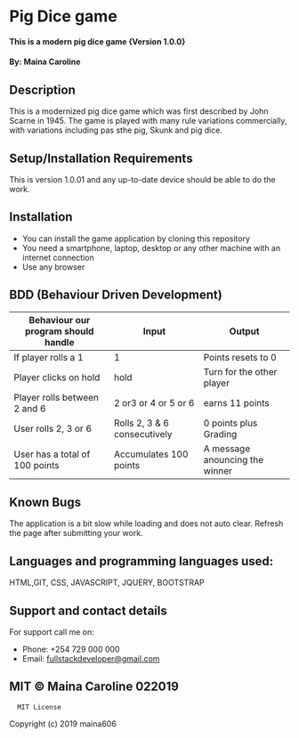 # Pig Dice game

#### This is a modern pig dice game {Version 1.0.0}

#### By: Maina Caroline

## Description
This is a modernized pig dice game which was first described by John Scarne in 1945. The game is played with many rule variations
commercially, with variations including pas sthe pig, Skunk and pig dice.

## Setup/Installation Requirements
This is version 1.0.01 and any up-to-date device should be able to do the work. 

## Installation 
* You can install the game application by cloning this repository
* You need a smartphone, laptop, desktop or any other machine with an internet connection
* Use any browser

## BDD (Behaviour Driven Development)

| Behaviour our program should handle           |Input                              | Output                        |
| ----------------------------------------------|---------------------------------  |-------------------------------|
| If player rolls a 1                           |  1                                | Points resets to 0            |
| Player clicks on hold                         | hold                              | Turn for the other player     |
| Player rolls between 2 and 6                  | 2 or3 or 4 or 5 or 6              | earns 11 points               |
| User rolls 2, 3 or 6                          | Rolls 2, 3 & 6 consecutively      | 0 points plus Grading         |
| User has a total of 100 points                | Accumulates 100 points            | A message anouncing the winner|                     |                                                       
                                                                                     
## Known Bugs
The application is a bit slow while loading and does not auto clear. Refresh the page after submitting your work.

## Languages and programming languages used:
HTML,GIT, CSS, JAVASCRIPT, JQUERY, BOOTSTRAP

## Support and contact details
For support call me on:
* Phone: +254 729 000 000
* Email: fullstackdeveloper@gmail.com


## MIT © Maina Caroline 022019

      MIT License

Copyright (c) 2019 maina606
      



